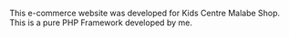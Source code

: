 This e-commerce website was developed for Kids Centre Malabe Shop.
This is a pure PHP Framework developed by me.
